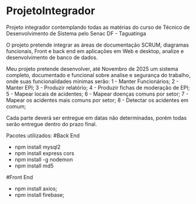 # ProjetoIntegrador
Projeto integrador contemplando todas as matérias do curso de Técnico de Desenvolvimento de Sistema pelo Senac DF - Taguatinga

O projeto pretende integrar as áreas de documentação SCRUM, diagramas funcionais, Front e back end em aplicações em Web e desktop, analize e desenvolvimento de banco de dados.

Meu projeto pretende desenvolver, até Novembro de 2025 um sistema completo, documentado e funcional sobre analise e segurança do trabalho, onde suas funcionalidades minimas serão:
1 - Manter Funcionários;
2 - Manter EPI;
3 - Produzir relatório;
4 - Produzir fichas de moderação de EPI;
5 - Mapear locais de acidentes;
6 - Mapear doenças comuns por setor;
7 - Mapear os acidentes mais comuns por setor;
8 - Detectar os acidentes em comum;

Cada parte deverá ser entregue em datas não determinadas, porém todas serão entregue dentro do prazo final.

Pacotes utilizados:
#Back End
* npm install mysql2
* npm install express cors
* npm install -g nodemon
* npm install md5

#Front End
* npm install axios;
* npm install firebase;
